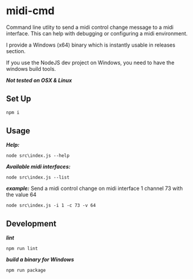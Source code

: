 # midi-cmd

Command line utlity to send a midi control change message to a midi interface.
This can help with debugging or configuring a midi environment.

I provide a Windows (x64) binary which is instantly usable in releases section.

If you use the NodeJS dev project on Windows, you need to have the windows build tools.

***Not tested on OSX & Linux***

## Set Up
```cmd
npm i
```

## Usage
***Help:***
```
node src\index.js --help
```

***Available midi interfaces:***
```
node src\index.js --list
```

***example:***
Send a midi control change on midi interface 1 channel 73 with the value 64
```
node src\index.js -i 1 -c 73 -v 64
```

## Development
***lint***
```
npm run lint
```
***build a binary for Windows***
```
npm run package
```
